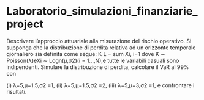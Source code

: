 # Laboratorio_simulazioni_finanziarie_project

Descrivere l’approccio attuariale alla misurazione del rischio operativo. 
Si supponga che la distribuzione di perdita relativa ad un orizzonte temporale giornaliero sia definita come segue:
K
L = sum Xi,
i=1
dove K ∼ Poisson(λ)eXi ∼ Logn(μ,σ2)(i = 1...,N),e tutte le variabili casuali sono indipendenti. 
Simulare la distribuzione di perdita, calcolare il VaR al 99% con

(i) λ=5,μ=1.5,σ2 =1, 
(ii) λ=5,μ=1.5,σ2 =2,
(iii) λ=5,μ=3,σ2 =1, e confrontare i risultati.
